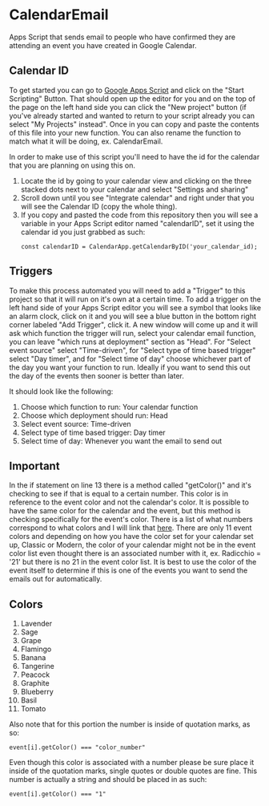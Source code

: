 # CalendarEmail
Apps Script that sends email to people who have confirmed they are attending an event you have created in Google Calendar.
## Calendar ID
To get started you can go to [Google Apps Script](https://www.google.com/script/start/) and click on the "Start Scripting" Button. That should open up the editor for you and on the top of the page on the left hand side you can click the "New project" button (if you've already started and wanted to return to your script already you can select "My Projects" instead". Once in you can copy and paste the contents of this file into your new function. You can also rename the function to match what it will be doing, ex. CalendarEmail.


In order to make use of this script you'll need to have the id for the calendar that you are planning on using this on.
1. Locate the id by going to your calendar view and clicking on the three stacked dots next to your calendar and select "Settings and sharing"
2. Scroll down until you see "Integrate calendar" and right under that you will see the Calendar ID (copy the whole thing).
3. If you copy and pasted the code from this repository then you will see a variable in your Apps Script editor named "calendarID", set it using the calendar id you just grabbed as such:
    ```
    const calendarID = CalendarApp.getCalendarByID('your_calendar_id);
    ```
## Triggers
To make this process automated you will need to add a "Trigger" to this project so that it will run on it's own at a certain time. To add a trigger on the left hand side of your Apps Script editor you will see a symbol that looks like an alarm clock, click on it and you will see a blue button in the bottom right corner labeled "Add Trigger", click it. A new window will come up and it will ask which function the trigger will run, select your calendar email function, you can leave "which runs at deployment" section as "Head". For "Select event source" select "Time-driven", for "Select type of time based trigger" select "Day timer", and for "Select time of day" choose whichever part of the day you want your function to run. Ideally if you want to send this out the day of the events then sooner is better than later.

It should look like the following:
1. Choose which function to run: Your calendar function
2. Choose which deployment should run: Head
3. Select event source: Time-driven
4. Select type of time based trigger: Day timer
5. Select time of day: Whenever you want the email to send out

## Important
In the if statement on line 13 there is a method called "getColor()" and it's checking to see if that is equal to a certain number. This color is in reference to the event color and not the calendar's color. It is possible to have the same color for the calendar and the event, but this method is checking specifically for the event's color. There is a list of what numbers correspond to what colors and I will link that [here](https://google-calendar-simple-api.readthedocs.io/en/latest/colors.html). There are only 11 event colors and depending on how you have the color set for your calendar set up, Classic or Modern, the color of your calendar might not be in the event color list even thought there is an associated number with it, ex. Radicchio = '21' but there is no 21 in the event color list. It is best to use the color of the event itself to determine if this is one of the events you want to send the emails out for automatically.

## Colors
1. Lavender
2. Sage
3. Grape
4. Flamingo
5. Banana
6. Tangerine
7. Peacock
8. Graphite
9. Blueberry
10. Basil
11. Tomato

Also note that for this portion the number is inside of quotation marks, as so:
```
event[i].getColor() === "color_number"
```
Even though this color is associated with a number please be sure place it inside of the quotation marks, single quotes or double quotes are fine. This number is actually a string and should be placed in as such:
```
event[i].getColor() === "1"
```
